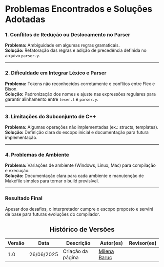 # Problemas Encontrados e Soluções Adotadas

### 1. Conflitos de Redução ou Deslocamento no Parser

**Problema:** Ambiguidade em algumas regras gramaticais.  
**Solução:** Refatoração das regras e adição de precedência definida no arquivo `parser.y`.

---

### 2. Dificuldade em Integrar Léxico e Parser

**Problema:** Tokens não reconhecidos corretamente e conflitos entre Flex e Bison.  
**Solução:** Padronização dos nomes e ajuste nas expressões regulares para garantir alinhamento entre `lexer.l` e `parser.y`.

---

### 3. Limitações do Subconjunto de C++

**Problema:** Algumas operações não implementadas (ex.: structs, templates).  
**Solução:** Definição clara do escopo inicial e documentação para futura implementação.

---

### 4. Problemas de Ambiente

**Problema:** Variações de ambiente (Windows, Linux, Mac) para compilação e execução.  
**Solução:** Documentação clara para cada ambiente e manutenção de Makefile simples para tornar o build previsível.

---

### Resultado Final

Apesar dos desafios, o interpretador cumpre o escopo proposto e servirá de base para futuras evoluções do compilador.

<center>


## Histórico de Versões

| Versão |    Data    | Descrição                       | Autor(es)                                 | Revisor(es)                                         |
|--------|:----------:|---------------------------------|-------------------------------------------|-----------------------------------------------------|
| 1.0    | 26/06/2025 | Criação da página               | [Milena Baruc](https://github.com/MilenaBaruc) | [](https://github.com/)      |

</center>